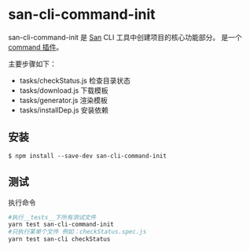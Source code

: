 # san-cli-command-init

san-cli-command-init 是 [San](https://github.com/baidu/san) CLI 工具中创建项目的核心功能部分。
是一个 [command 插件](https://ecomfe.github.io/san-cli/#/cmd-plugin)。

主要步骤如下：
-   tasks/checkStatus.js 检查目录状态
-   tasks/download.js 下载模板
-   tasks/generator.js 渲染模板
-   tasks/installDep.js 安装依赖

## 安装

```shell
$ npm install --save-dev san-cli-command-init
```

## 测试

执行命令

```bash
#执行__tests__下所有测试文件
yarn test san-cli-command-init
#只执行某单个文件 例如：checkStatus.spec.js
yarn test san-cli checkStatus
```
